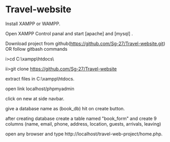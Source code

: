 # Travel-website

Install XAMPP or WAMPP.

Open XAMPP Control panal and start [apache] and [mysql] .

Download project from github(https://github.com/Sg-27/Travel-website.git)
OR follow gitbash commands

i>cd C:\xampp\htdocs\

ii>git clone https://github.com/Sg-27/Travel-website

extract files in C:\xampp\htdocs.

open link localhost/phpmyadmin

click on new at side navbar.

give a database name as (book_db) hit on create button.

after creating database create a table named "book_form" and create 9 columns (name, email, phone, address,	location, guests, arrivals,	leaving)



open any browser and type http://localhost/travel-web-project/home.php.
